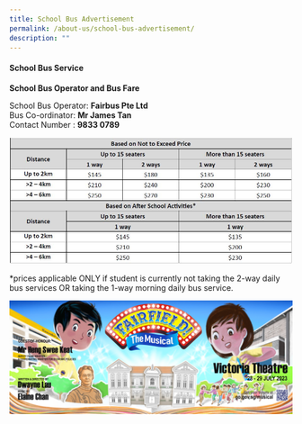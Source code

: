 ```yaml
---
title: School Bus Advertisement
permalink: /about-us/school-bus-advertisement/
description: ""
---
```

#### School Bus Service

**School Bus Operator and Bus Fare**

<p>School Bus Operator: <b>Fairbus Pte Ltd</b>
<br>Bus Co-ordinator: <b>Mr James Tan</b><br>
Contact Number : <b>9833 0789</b><br>



![](/images/2023/school%20bus%20services%20table%202023.JPG)
	
*prices applicable ONLY if student is currently not taking the 2-way daily bus services OR taking the 1-way morning daily bus service.</p>

![](/images/2023/banner3%20v2.JPG)

